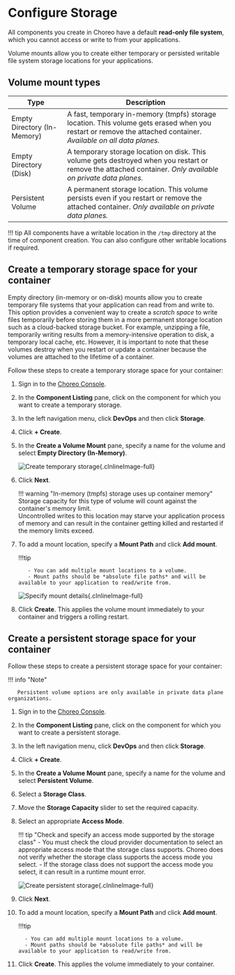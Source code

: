 # Configure Storage

All components you create in Choreo have a default **read-only file system**, which you cannot access or write to from your applications.

Volume mounts allow you to create either temporary or persisted writable file system storage locations for your applications.

## Volume mount types

| Type                              | Description                                                                                                                                                         |
| --------------------------------- | ------------------------------------------------------------------------------------------------------------------------------------------------------------------- |
| Empty Directory (In-Memory)       | A fast, temporary in-memory (tmpfs) storage location. This volume gets erased when you restart or remove the attached container. *Available on all data planes.*    |
| Empty Directory (Disk)            | A temporary storage location on disk. This volume gets destroyed when you restart or remove the attached container. *Only available on private data planes.*        |
| Persistent Volume                 | A permanent storage location. This volume persists even if you restart or remove the attached container. *Only available on private data planes.*                   |

!!! tip 
    All components have a writable location in the `/tmp` directory at the time of component creation. You can also configure other writable locations if required.


## Create a temporary storage space for your container

Empty directory (in-memory or on-disk) mounts allow you to create temporary file systems that your application can read from and write to. This option provides a convenient way to create a *scratch space* to write files temporarily before storing them in a more permanent storage location such as a cloud-backed storage bucket.
For example, unzipping a file, temporarily writing results from a memory-intensive operation to disk, a temporary local cache, etc. 
However, it is important to note that these volumes destroy when you restart or update a container because the volumes are attached to the lifetime of a container.

Follow these steps to create a temporary storage space for your container:

1. Sign in to the [Choreo Console](https://console.choreo.dev/).
2. In the **Component Listing** pane, click on the component for which you want to create a temporary storage.
3. In the left navigation menu, click **DevOps** and then click **Storage**.
4. Click **+ Create**.
5. In the **Create a Volume Mount** pane, specify a name for the volume and select **Empty Directory (In-Memory)**.

   ![Create temporary storage](../assets/img/devops-and-ci-cd/storage/create-emptydir-step-1.png){.cInlineImage-full}

6. Click **Next**.

    !!! warning "In-memory (tmpfs) storage uses up container memory"
        Storage capacity for this type of volume will count against the container's memory limit.<br/>
        Uncontrolled writes to this location may starve your application process of memory and can result in the container getting killed and restarted if the memory limits exceed.

7. To add a mount location, specify a **Mount Path** and click **Add mount**.
  
    !!!tip

          - You can add multiple mount locations to a volume.
          - Mount paths should be *absolute file paths* and will be available to your application to read/write from.

    ![Specify mount details](../assets/img/devops-and-ci-cd/storage/create-emptydir-step-2.png){.cInlineImage-full}

8. Click **Create**. This applies the volume mount immediately to your container and triggers a rolling restart.

## Create a persistent storage space for your container

Follow these steps to create a persistent storage space for your container:

!!! info "Note"

       Persistent volume options are only available in private data plane organizations.


1. Sign in to the [Choreo Console](https://console.choreo.dev/).
2. In the **Component Listing** pane, click on the component for which you want to create a persistent storage.
3. In the left navigation menu, click **DevOps** and then click **Storage**.
4. Click **+ Create**.
5. In the **Create a Volume Mount** pane, specify a name for the volume and select **Persistent Volume**.
6. Select a **Storage Class**.
7. Move the **Storage Capacity** slider to set the required capacity.
8. Select an appropriate **Access Mode**. 

    !!! tip "Check and specify an access mode supported by the storage class"
        - You must check the cloud provider documentation to select an appropriate access mode that the storage class supports. Choreo does not verify whether the storage class supports the access mode you select.
        - If the storage class does not support the access mode you select, it can result in a runtime mount error.

    ![Create persistent storage](../assets/img/devops-and-ci-cd/storage/create-pv.png){.cInlineImage-full}

9. Click **Next**.
10. To add a mount location, specify a **Mount Path** and click **Add mount**.
  
    !!!tip

          - You can add multiple mount locations to a volume.
          - Mount paths should be *absolute file paths* and will be available to your application to read/write from.

11. Click **Create**. This applies the volume immediately to your container.
